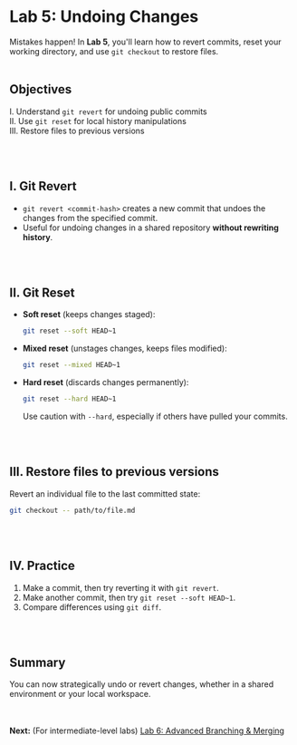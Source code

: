 # Lab 5: Undoing Changes

Mistakes happen! In **Lab 5**, you'll learn how to revert commits, reset your working directory, and use `git checkout` to restore files.
<br><br>
## Objectives

I. Understand `git revert` for undoing public commits \
II. Use `git reset` for local history manipulations \
III. Restore files to previous versions

<br><br>
## I. Git Revert

- `git revert <commit-hash>` creates a new commit that undoes the changes from the specified commit.
- Useful for undoing changes in a shared repository **without rewriting history**.

<br><br>
## II. Git Reset

- **Soft reset** (keeps changes staged):
  ```bash
  git reset --soft HEAD~1
  ```

- **Mixed reset** (unstages changes, keeps files modified):
  ```bash
  git reset --mixed HEAD~1
  ```

- **Hard reset** (discards changes permanently):
  ```bash
  git reset --hard HEAD~1
  ```
  Use caution with `--hard`, especially if others have pulled your commits.

<br><br>
## III. Restore files to previous versions

Revert an individual file to the last committed state:
```bash
git checkout -- path/to/file.md
```

<br><br>
## IV. Practice

1. Make a commit, then try reverting it with `git revert`.
2. Make another commit, then try `git reset --soft HEAD~1`.
3. Compare differences using `git diff`.

<br><br>

## Summary

You can now strategically undo or revert changes, whether in a shared environment or your local workspace.

<br><br>
**Next:** (For intermediate-level labs) [Lab 6: Advanced Branching & Merging](06_advanced_branching_and_merging.md)

